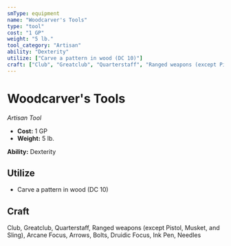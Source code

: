 ```yaml
---
smType: equipment
name: "Woodcarver's Tools"
type: "tool"
cost: "1 GP"
weight: "5 lb."
tool_category: "Artisan"
ability: "Dexterity"
utilize: ["Carve a pattern in wood (DC 10)"]
craft: ["Club", "Greatclub", "Quarterstaff", "Ranged weapons (except Pistol", "Musket", "and Sling)", "Arcane Focus", "Arrows", "Bolts", "Druidic Focus", "Ink Pen", "Needles"]
---
```


# Woodcarver's Tools
*Artisan Tool*

- **Cost:** 1 GP
- **Weight:** 5 lb.

**Ability:** Dexterity

## Utilize

- Carve a pattern in wood (DC 10)

## Craft

Club, Greatclub, Quarterstaff, Ranged weapons (except Pistol, Musket, and Sling), Arcane Focus, Arrows, Bolts, Druidic Focus, Ink Pen, Needles

